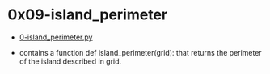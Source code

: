 # 0x09-island_perimeter

- [0-island_perimeter.py](./0-island_perimeter.py)

- contains a function def island_perimeter(grid):
that returns the perimeter of the island described in grid.
